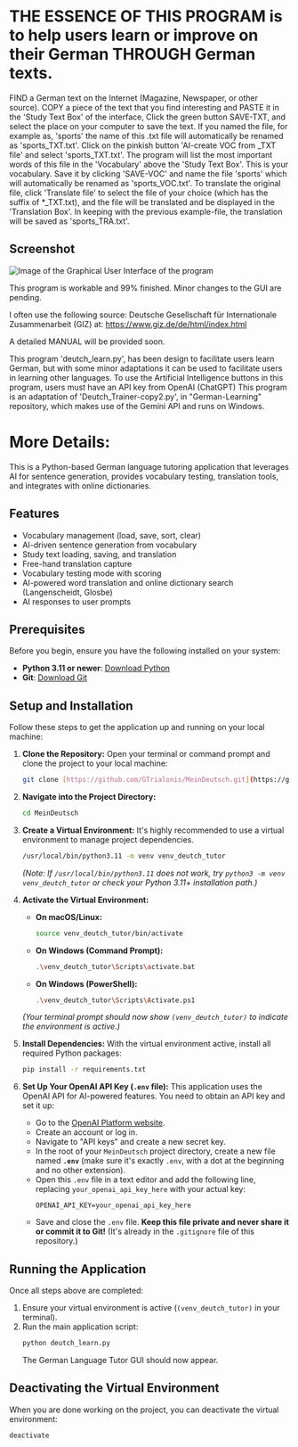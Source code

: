 # THE ESSENCE OF THIS PROGRAM is to help users learn or improve on their German THROUGH German texts.
FIND a German text on the Internet (Magazine, Newspaper, or other source). COPY a piece of the text that you find interesting and PASTE it in the 'Study Text Box' of the interface, Click the green button SAVE-TXT, and select the place on your computer to save the text. If you named the file, for example as, 'sports' the name of this .txt file will automatically be renamed as 'sports_TXT.txt'. Click on the pinkish button 'AI-create VOC from _TXT file' and select 'sports_TXT.txt'. The program will list the most important words of this file in the 'Vocabulary' above the 'Study Text Box'. This is your vocabulary. Save it by clicking 'SAVE-VOC' and name the file 'sports' which will automatically be renamed as 'sports_VOC.txt'. To translate the original file, click 'Translate file' to select the file of your choice (which has the suffix of *_TXT.txt), and the file will be translated and be displayed in the 'Translation Box'. In keeping with the previous example-file, the translation will be saved as 'sports_TRA.txt'.

## Screenshot
![Image of the Graphical User Interface of the program](images/German-Tutor-GUI.jpg.jpg)

This program is workable and 99% finished. Minor changes to the GUI are pending.

I often use the following source: Deutsche Gesellschaft für Internationale Zusammenarbeit (GIZ) at:
https://www.giz.de/de/html/index.html

A detailed MANUAL will be provided soon.

This program 'deutch_learn.py', has been design to facilitate users learn German, but with some minor adaptations it can be used to facilitate users in learning other languages.
To use the Artificial Intelligence buttons in this program, users must have an API key from OpenAI (ChatGPT)
This program is an adaptation of 'Deutch_Trainer-copy2.py', in "German-Learning" repository, which makes use of the Gemini API and runs on Windows.

# More Details:

This is a Python-based German language tutoring application that leverages AI for sentence generation, provides vocabulary testing, translation tools, and integrates with online dictionaries.

## Features

- Vocabulary management (load, save, sort, clear)
- AI-driven sentence generation from vocabulary
- Study text loading, saving, and translation
- Free-hand translation capture
- Vocabulary testing mode with scoring
- AI-powered word translation and online dictionary search (Langenscheidt, Glosbe)
- AI responses to user prompts

## Prerequisites

Before you begin, ensure you have the following installed on your system:

-   **Python 3.11 or newer**: [Download Python](https://www.python.org/downloads/)
-   **Git**: [Download Git](https://git-scm.com/downloads)

## Setup and Installation

Follow these steps to get the application up and running on your local machine:

1.  **Clone the Repository:**
    Open your terminal or command prompt and clone the project to your local machine:
    ```bash
    git clone [https://github.com/GTrialonis/MeinDeutsch.git](https://github.com/GTrialonis/MeinDeutsch.git)
    ```

2.  **Navigate into the Project Directory:**
    ```bash
    cd MeinDeutsch
    ```

3.  **Create a Virtual Environment:**
    It's highly recommended to use a virtual environment to manage project dependencies.
    ```bash
    /usr/local/bin/python3.11 -m venv venv_deutch_tutor
    ```
    *(Note: If `/usr/local/bin/python3.11` does not work, try `python3 -m venv venv_deutch_tutor` or check your Python 3.11+ installation path.)*

4.  **Activate the Virtual Environment:**
    * **On macOS/Linux:**
        ```bash
        source venv_deutch_tutor/bin/activate
        ```
    * **On Windows (Command Prompt):**
        ```bash
        .\venv_deutch_tutor\Scripts\activate.bat
        ```
    * **On Windows (PowerShell):**
        ```bash
        .\venv_deutch_tutor\Scripts\Activate.ps1
        ```
    *(Your terminal prompt should now show `(venv_deutch_tutor)` to indicate the environment is active.)*

5.  **Install Dependencies:**
    With the virtual environment active, install all required Python packages:
    ```bash
    pip install -r requirements.txt
    ```

6.  **Set Up Your OpenAI API Key (`.env` file):**
    This application uses the OpenAI API for AI-powered features. You need to obtain an API key and set it up:
    * Go to the [OpenAI Platform website](https://platform.openai.com/).
    * Create an account or log in.
    * Navigate to "API keys" and create a new secret key.
    * In the root of your `MeinDeutsch` project directory, create a new file named **`.env`** (make sure it's exactly `.env`, with a dot at the beginning and no other extension).
    * Open this `.env` file in a text editor and add the following line, replacing `your_openai_api_key_here` with your actual key:
        ```
        OPENAI_API_KEY=your_openai_api_key_here
        ```
    * Save and close the `.env` file. **Keep this file private and never share it or commit it to Git!** (It's already in the `.gitignore` file of this repository.)

## Running the Application

Once all steps above are completed:

1.  Ensure your virtual environment is active (`(venv_deutch_tutor)` in your terminal).
2.  Run the main application script:
    ```bash
    python deutch_learn.py
    ```
    The German Language Tutor GUI should now appear.

## Deactivating the Virtual Environment

When you are done working on the project, you can deactivate the virtual environment:
```bash
deactivate
